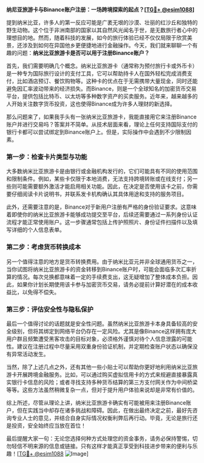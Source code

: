 **纳尼亚旅游卡与Binance账户注册：一场跨境探索的起点？[[TG💪+ @esim1088](https://t.me/s/esim1088)]**

提到纳米比亚，许多人的第一反应可能是广袤无垠的沙漠、壮丽的红沙丘和独特的野生动物。这个位于非洲南部的国家以其自然风光闻名于世，是无数旅行者心中的理想目的地。然而，随着科技的发展，如今的旅行体验已经不仅仅局限于欣赏美景，还涉及到如何在异国他乡更便捷地进行金融操作。今天，我们就来聊聊一个有趣的问题：**纳米比亚旅游卡是否可以用于注册Binance账户？**

首先，我们需要明确几个概念。纳米比亚旅游卡（通常称为预付旅行卡或外币卡）是一种专为国际旅行设计的支付工具，它可以帮助持卡人在国外轻松完成消费支付，比如酒店预订、餐饮购物等。这种卡的优点在于无需携带大量现金，同时还能避免因汇率波动带来的经济损失。而Binance，则是一个全球知名的加密货币交易平台，提供包括比特币、以太坊等多种数字资产的买卖服务。近年来，越来越多的人开始关注数字货币投资，这也使得Binance成为许多人理财的新选择。

那么问题来了，如果我手头有一张纳米比亚旅游卡，我能直接用它来注册Binance账户并进行交易吗？答案并不简单。从技术层面来看，理论上任何支持国际支付的银行卡都可以尝试绑定到Binance账户上。但是，实际操作中会遇到不少限制因素。

### **第一步：检查卡片类型与功能**
大多数纳米比亚旅游卡是由银行或金融机构发行的，它们可能具有不同的使用范围和限制条件。例如，某些卡仅限于本地消费，无法支持跨境转账或在线支付；另一些则可能需要额外激活才能启用相关功能。因此，在决定是否使用该卡之前，你需要仔细阅读卡片说明书，并联系发卡机构确认其具体用途和支持的服务项目。

此外，还需要注意的是，Binance对于新用户注册有严格的身份验证要求。这意味着即使你的纳米比亚旅游卡能够成功提交至平台，后续还需要通过一系列身份认证流程才能正常使用账户。这一步骤通常包括上传护照照片、身份证件扫描件以及填写详细的个人信息表单。

### **第二步：考虑货币转换成本**
另一个值得注意的地方是货币转换费用。由于纳米比亚元并非全球通用货币之一，当你试图将纳米比亚旅游卡的资金转移到Binance账户时，可能会面临多次汇率折算的情况。每次兑换都意味着一定的手续费支出，这无疑增加了整体成本负担。因此，如果你计划长期使用该卡参与加密货币交易，请务必提前计算好潜在的成本收益比，以免得不偿失。

### **第三步：评估安全性与隐私保护**
最后一个值得讨论的话题就是安全性问题。虽然纳米比亚旅游卡本身具备较高的安全级别，但将其绑定到网络平台仍存在一定风险。尤其是像Binance这样拥有庞大用户群且频繁遭受黑客攻击的目标对象，必须格外谨慎对待个人信息泄露的可能性。建议在注册过程中尽量采用双重身份验证机制，并定期检查账户状态以确保没有异常活动发生。

当然，除了上述几点之外，还有其他一些小贴士可以帮助你更好地利用纳米比亚旅游卡开展跨境金融服务。比如，可以通过购买虚拟信用卡的方式来规避直接暴露真实银行卡信息的风险；或者寻找支持多种货币结算的第三方支付网关作为中间桥梁等等。这些方法虽然稍微复杂一点，但对于提升用户体验来说却是非常有价值的。

综上所述，尽管从理论上讲，纳米比亚旅游卡确实有可能被用来注册Binance账户，但在实践当中却存在诸多挑战和障碍。因此，在做出最终决定之前，最好先咨询专业人士的意见，并结合自身实际情况权衡利弊后再行动。毕竟，无论是旅行还是投资，安全始终应当放在首位！

最后提醒大家一句：无论您选择何种方式处理您的资金事务，请务必保持警惕，切勿轻信不明来源的信息或链接。只有这样才能真正享受到科技进步带来的便利与乐趣！[[TG💪+ @esim1088](https://t.me/s/esim1088) ![Image](https://i.postimg.cc/4NQfJmqS/Snipaste-2025-05-13-00-14-12.png)]